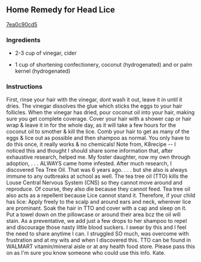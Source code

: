 ## Home Remedy for Head Lice

[7ea0c90cd5](http://www.food.com/recipe/home-remedy-for-head-lice-501962)

### Ingredients

 - 2-3 cup of vinegar, cider

 - 1 cup of shortening confectionery, coconut (hydrogenated) and or palm kernel (hydrogenated)

### Instructions

First, rinse your hair with the vinegar, dont wash it out, leave it in until it dries. The vinegar dissolves the glue which sticks the eggs to your hair follicles. When the vinegar has dried, pour coconut oil into your hair, making sure you get complete coverage. Cover your hair with a shower cap or hair wrap & leave it in for the whole day, as it will take a few hours for the coconut oil to smother & kill the lice. Comb your hair to get as many of the eggs & lice out as possible and then shampoo as normal. You only have to do this once, it really works & no chemicals! Note from, K8recipe -- I noticed this and thought I should share some information that, after exhaustive research, helped me. My foster daughter, now my own through adoption, . . . ALWAYS came home infested. After much research, I discovered Tea Tree Oil. That was 6 years ago. . . . but she also is always immune to any outbreaks at school as well. The tea tree oil (TTO) kills the Louse Central Nervous System (CNS) so they cannot move around and reproduce. Of course, they also die because they cannot feed. Tea tree oil also acts as a repellent because Lice cannot stand it. Therefore, if your child has lice: Apply freely to the scalp and around ears and neck, wherever lice are prominant. Soak the hair in TTO and cover with a cap and sleep on it. Put a towel down on the pillowcase or around their area bcz the oil will stain. As a preventative, we add just a few drops to her shampoo to repel and discourage those nasty little blood suckers. I swear by this and I feel the need to share anytime I can. I struggled SO much, was overcome with frustration and at my wits and when I discovered this. TTO can be found in WALMART vitamin/mineral aisle or at any health food store. Please pass this on as I'm sure you know someone who could use this info. Kate.
